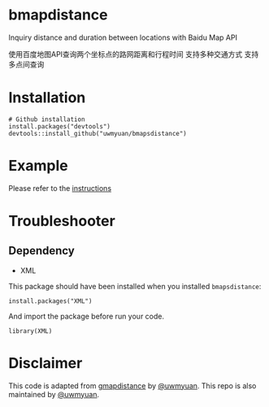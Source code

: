 # bmapdistance
Inquiry distance and duration between locations with Baidu Map API 

使用百度地图API查询两个坐标点的路网距离和行程时间 
支持多种交通方式 
支持多点间查询
# Installation
```
# Github installation
install.packages("devtools")
devtools::install_github("uwmyuan/bmapsdistance")
```
# Example
Please refer to the [instructions](https://github.com/rodazuero/gmapsdistance#example-1)

# Troubleshooter
## Dependency
- XML

This package should have been installed when you installed `bmapsdistance`:
```
install.packages("XML")
```
And import the package before run your code.
```
library(XML)
```

# Disclaimer
This code is adapted from [gmapdistance](https://github.com/rodazuero/gmapsdistance) by [@uwmyuan](https://github.com/uwmyuan).
This repo is also maintained by [@uwmyuan](https://github.com/uwmyuan). 
